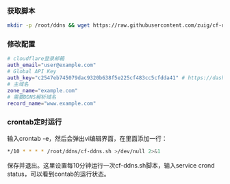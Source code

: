 ### 获取脚本

```bash
mkdir -p /root/ddns && wget https://raw.githubusercontent.com/zuig/cf-ddns/master/cf-ddns.sh -O /root/ddns/cf-ddns.sh && chmod +x /root/ddns/cf-ddns.sh
```

### 修改配置

```bash
# cloudflare登录邮箱
auth_email="user@example.com"
# Global API Key
auth_key="c2547eb745079dac9320b638f5e225cf483cc5cfdda41" # https://dash.cloudflare.com/profile/api-tokens -> Global API Key
# 主域名
zone_name="example.com"
# 需要DDNS解析域名
record_name="www.example.com"
```

### crontab定时运行

输入crontab -e，然后会弹出vi编辑界面，在里面添加一行：

```bash
*/10 * * * * /root/ddns/cf-ddns.sh >/dev/null 2>&1
```

保存并退出。这里设置每10分钟运行一次cf-ddns.sh脚本，输入service crond status，可以看到contab的运行状态。